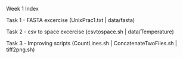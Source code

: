 Week 1 Index

Task 1 - FASTA excercise (UnixPrac1.txt | data/fasta)

Task 2 - csv to space excercise (csvtospace.sh | data/Temperature)

Task 3 - Improving scripts (CountLines.sh | ConcatenateTwoFiles.sh | tiff2png.sh)
